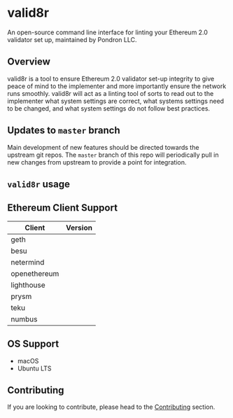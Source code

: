 # valid8r

An open-source command line interface for linting your Ethereum 2.0 validator set up, maintained by Pondron LLC.

## Overview

valid8r is a tool to ensure Ethereum 2.0 validator set-up integrity to give peace of mind to the implementer and more importantly ensure the network runs smoothly. valid8r will act as a linting tool of sorts to read out to the implementer what system settings are correct, what systems settings need to be changed, and what system settings do not follow best practices.

## Updates to `master` branch

Main development of new features should be directed towards the upstream
git repos. The `master` branch of this repo will periodically pull in new
changes from upstream to provide a point for integration.

## `valid8r` usage

## Ethereum Client Support

| Client         | Version |
| -------------- | ------- |
| geth           |         |
| besu           |         |
| netermind      |         |
| openethereum   |         |
| lighthouse     |         |
| prysm          |         |
| teku           |         |
| numbus         |         |

## OS Support

- macOS
- Ubuntu LTS

## Contributing

If you are looking to contribute, please head to the
[Contributing](https://github.com/pondron/valid8r/blob/master/CONTRIBUTING.md) section.